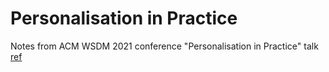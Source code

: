 # Personalisation in Practice

Notes from ACM WSDM 2021 conference "Personalisation in Practice" talk [ref](https://vimeo.com/521278102)

